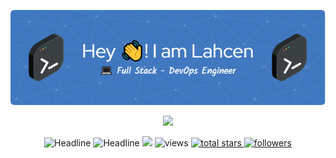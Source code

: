 <div>
    <div align=center>
        <p align="center">
          <img src="./github-header-image.png" alt="Header" />
        </p>
        <p align=center>
            <img src="https://media.giphy.com/media/SWoSkN6DxTszqIKEqv/giphy.gif" width="350">
        </p>
        <img src="https://readme-typing-svg.herokuapp.com?font=Fira+Code&pause=500&color=1407F7&background=1D45FF00&size=32&center=true&vCenter=true&width=600&height=50&lines=Hi+there+I'm+ELORF+Lahcen%F0%9F%91%8B;👨‍💻+Software+Engineer;💻+Full-Stack+Developer;🚀+DevOps+Enginner;" alt="Headline" />
        <img src="https://readme-typing-svg.herokuapp.com?font=Fira+Code&pause=500&color=00C9A7&background=1D45FF00&size=32&center=true&vCenter=true&width=600&height=50&lines=Hi+there+I'm+ELORF+Lahcen%F0%9F%91%8B;👨‍💻+Software+Engineer;💻+Full-Stack+Developer;🚀+DevOps+Enginner;" alt="Headline" />
        <img src="https://readme-typing-svg.herokuapp.com?font=Fira+Code&pause=500&color=FF6F61&background=1D45FF00&size=32&center=true&vCenter=true&width=600&height=50&lines=Hi+there+I'm+ELORF+Lahcen%F0%9F%91%8B;👨‍💻+Software+Engineer;💻
        <br><br>
        <a href="https://github.com/benhammou-karim?tab=views">
            <img alt="views" title="View of my profile" src="https://komarev.com/ghpvc/?username=benhammou-karim&label=Views&color=1407F7&style=for-the-badge" />
        </a>
        <a href="https://github.com/benhammou-karim?tab=repositories&sort=stargazers">
            <img alt="total stars" title="Total stars on GitHub" src="https://custom-icon-badges.herokuapp.com/badge/dynamic/json?logo=star&color=1407F7&labelColor=1407F7&label=Stars&style=for-the-badge&query=%24.stars&url=https://api.github-star-counter.workers.dev/user/benhammou-karim"/>
        </a>
        <a href="https://github.com/benhammou-karim?tab=followers">
            <img alt="followers" title="Follow me on Github" src="https://custom-icon-badges.herokuapp.com/github/followers/benhammou-karim?color=1407F7&labelColor=1407F7&style=for-the-badge&logo=person-add&label=Followers&logoColor=white"/>
        </a>
    </div>
